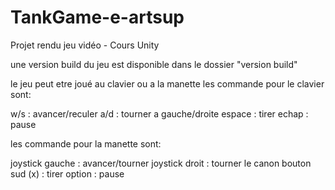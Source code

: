 # TankGame-e-artsup
Projet rendu jeu vidéo - Cours Unity

une version build du jeu est disponible dans le dossier "version build"

le jeu peut etre joué au clavier ou a la manette
les commande pour le clavier sont:

w/s     : avancer/reculer
a/d     : tourner a gauche/droite
espace  : tirer
echap   : pause

les commande pour la manette sont:

joystick gauche    : avancer/tourner
joystick droit     : tourner le canon
bouton sud (x)     : tirer
option             : pause
